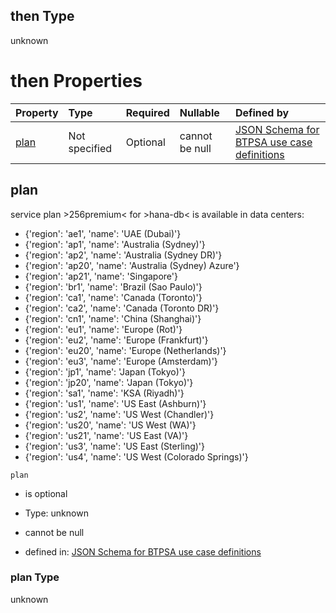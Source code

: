 ## then Type

unknown

# then Properties

| Property      | Type          | Required | Nullable       | Defined by                                                                                                                                                                                                                                      |
| :------------ | :------------ | :------- | :------------- | :---------------------------------------------------------------------------------------------------------------------------------------------------------------------------------------------------------------------------------------------- |
| [plan](#plan) | Not specified | Optional | cannot be null | [JSON Schema for BTPSA use case definitions](btpsa-usecase-properties-services-items-allof-1-then-allof-38-then-allof-6-then-properties-plan.md "undefined#/properties/services/items/allOf/1/then/allOf/38/then/allOf/6/then/properties/plan") |

## plan

service plan >256premium< for >hana-db< is available in data centers:

*   {'region': 'ae1', 'name': 'UAE (Dubai)'}
*   {'region': 'ap1', 'name': 'Australia (Sydney)'}
*   {'region': 'ap2', 'name': 'Australia (Sydney DR)'}
*   {'region': 'ap20', 'name': 'Australia (Sydney) Azure'}
*   {'region': 'ap21', 'name': 'Singapore'}
*   {'region': 'br1', 'name': 'Brazil (Sao Paulo)'}
*   {'region': 'ca1', 'name': 'Canada (Toronto)'}
*   {'region': 'ca2', 'name': 'Canada (Toronto DR)'}
*   {'region': 'cn1', 'name': 'China (Shanghai)'}
*   {'region': 'eu1', 'name': 'Europe (Rot)'}
*   {'region': 'eu2', 'name': 'Europe (Frankfurt)'}
*   {'region': 'eu20', 'name': 'Europe (Netherlands)'}
*   {'region': 'eu3', 'name': 'Europe (Amsterdam)'}
*   {'region': 'jp1', 'name': 'Japan (Tokyo)'}
*   {'region': 'jp20', 'name': 'Japan (Tokyo)'}
*   {'region': 'sa1', 'name': 'KSA (Riyadh)'}
*   {'region': 'us1', 'name': 'US East (Ashburn)'}
*   {'region': 'us2', 'name': 'US West (Chandler)'}
*   {'region': 'us20', 'name': 'US West (WA)'}
*   {'region': 'us21', 'name': 'US East (VA)'}
*   {'region': 'us3', 'name': 'US East (Sterling)'}
*   {'region': 'us4', 'name': 'US West (Colorado Springs)'}

`plan`

*   is optional

*   Type: unknown

*   cannot be null

*   defined in: [JSON Schema for BTPSA use case definitions](btpsa-usecase-properties-services-items-allof-1-then-allof-38-then-allof-6-then-properties-plan.md "undefined#/properties/services/items/allOf/1/then/allOf/38/then/allOf/6/then/properties/plan")

### plan Type

unknown
